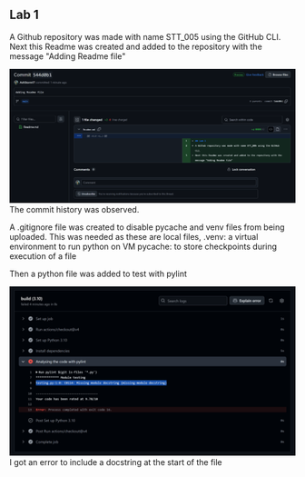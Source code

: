 ## Lab 1
A Github repository was made with name STT_005 using the GitHub CLI.
Next this Readme was created and added to the repository with the message "Adding Readme file"

![alt text]({9393A669-C58B-468E-88F9-93505A04F854}.png)
The commit history was observed.

A .gitignore file was created to disable pycache and venv files from being uploaded.
This was needed as these are local files, 
.venv: a virtual environment to run python on VM
pycache: to store checkpoints during execution of a file

Then a python file was added to test with pylint

![alt text]({5AF65A85-D6BC-4720-B8E4-F7D4D89EDB60}.png)
I got an error to include a docstring at the start of the file
